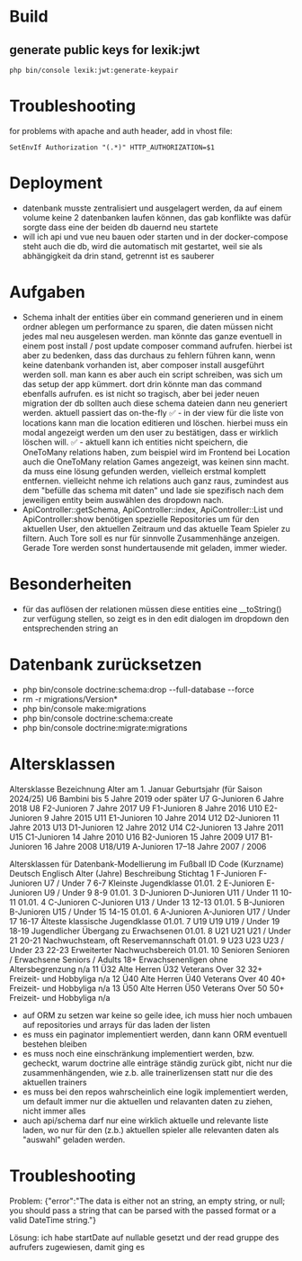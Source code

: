 # Build

## generate public keys for lexik:jwt
```shell
php bin/console lexik:jwt:generate-keypair
```

# Troubleshooting
for problems with apache and auth header, add in vhost file:

```
SetEnvIf Authorization "(.*)" HTTP_AUTHORIZATION=$1
```

# Deployment
- datenbank musste zentralisiert und ausgelagert werden, da auf einem volume keine 2 datenbanken laufen können, das gab konflikte was dafür sorgte dass eine der beiden db dauernd neu startete
- will ich api und vue neu bauen oder starten und in der docker-compose steht auch die db, wird die automatisch mit gestartet, weil sie als abhängigkeit da drin stand, getrennt ist es sauberer


# Aufgaben
- Schema inhalt der entities über ein command generieren und in einem ordner ablegen um performance zu sparen, die daten müssen nicht jedes mal neu ausgelesen werden. man könnte das ganze eventuell in einem post install / post update composer command aufrufen. hierbei ist aber zu bedenken, dass das durchaus zu fehlern führen kann, wenn keine datenbank vorhanden ist, aber composer install ausgeführt werden soll. man kann es aber auch ein script schreiben, was sich um das setup der app kümmert. dort drin könnte man das command ebenfalls aufrufen. es ist nicht so tragisch, aber bei jeder neuen migration der db sollten auch diese schema dateien dann neu generiert werden. aktuell passiert das on-the-fly
✅ - in der view für die liste von locations kann man die location editieren und löschen. hierbei muss ein modal angezeigt werden um den user zu bestätigen, dass er wirklich löschen will. 
✅ - aktuell kann ich entities nicht speichern, die OneToMany relations haben, zum beispiel wird im Frontend bei Location auch die OneToMany relation Games angezeigt, was keinen sinn macht. da muss eine lösung gefunden werden, vielleich erstmal komplett entfernen. vielleicht nehme ich relations auch ganz raus, zumindest aus dem "befülle das schema mit daten" und lade sie  spezifisch nach dem jeweiligen entity beim auswählen des dropdown nach.
- ApiController::getSchema, ApiController::index, ApiController::List und ApiController:show benötigen spezielle Repositories um für den aktuellen User, den aktuellen Zeitraum und das aktuelle Team Spieler zu filtern. Auch Tore soll es nur für sinnvolle Zusammenhänge anzeigen. Gerade Tore werden sonst hundertausende mit geladen, immer wieder.

# Besonderheiten
- für das auflösen der relationen müssen diese entities eine __toString() zur verfügung stellen, so zeigt es in den edit dialogen im dropdown den entsprechenden string an

# Datenbank zurücksetzen
- php bin/console doctrine:schema:drop --full-database --force
- rm -r migrations/Version*
- php bin/console make:migrations
- php bin/console doctrine:schema:create
- php bin/console doctrine:migrate:migrations

# Altersklassen
Altersklasse	Bezeichnung	Alter am 1. Januar	Geburtsjahr (für Saison 2024/25)
U6	Bambini	bis 5 Jahre	2019 oder später
U7	G-Junioren	6 Jahre	2018
U8	F2-Junioren	7 Jahre	2017
U9	F1-Junioren	8 Jahre	2016
U10	E2-Junioren	9 Jahre	2015
U11	E1-Junioren	10 Jahre	2014
U12	D2-Junioren	11 Jahre	2013
U13	D1-Junioren	12 Jahre	2012
U14	C2-Junioren	13 Jahre	2011
U15	C1-Junioren	14 Jahre	2010
U16	B2-Junioren	15 Jahre	2009
U17	B1-Junioren	16 Jahre	2008
U18/U19	A-Junioren	17–18 Jahre	2007 / 2006

Altersklassen für Datenbank-Modellierung im Fußball
ID	Code (Kurzname)	Deutsch	Englisch	Alter (Jahre)	Beschreibung	Stichtag
1	F-Junioren	F-Junioren	U7 / Under 7	6-7	Kleinste Jugendklasse	01.01.
2	E-Junioren	E-Junioren	U9 / Under 9	8-9		01.01.
3	D-Junioren	D-Junioren	U11 / Under 11	10-11		01.01.
4	C-Junioren	C-Junioren	U13 / Under 13	12-13		01.01.
5	B-Junioren	B-Junioren	U15 / Under 15	14-15		01.01.
6	A-Junioren	A-Junioren	U17 / Under 17	16-17	Älteste klassische Jugendklasse	01.01.
7	U19	U19	U19 / Under 19	18-19	Jugendlicher Übergang zu Erwachsenen	01.01.
8	U21	U21	U21 / Under 21	20-21	Nachwuchsteam, oft Reservemannschaft	01.01.
9	U23	U23	U23 / Under 23	22-23	Erweiterter Nachwuchsbereich	01.01.
10	Senioren	Senioren / Erwachsene	Seniors / Adults	18+	Erwachsenenligen ohne Altersbegrenzung	n/a
11	Ü32	Alte Herren Ü32	Veterans Over 32	32+	Freizeit- und Hobbyliga	n/a
12	Ü40	Alte Herren Ü40	Veterans Over 40	40+	Freizeit- und Hobbyliga	n/a
13	Ü50	Alte Herren Ü50	Veterans Over 50	50+	Freizeit- und Hobbyliga	n/a

- auf ORM zu setzen war keine so geile idee, ich muss hier noch umbauen auf repositories und arrays für das laden der listen
- es muss ein paginator implementiert werden, dann kann ORM eventuell bestehen bleiben
- es muss noch eine einschränkung implementiert werden, bzw. gecheckt, warum doctrine alle einträge ständig zurück gibt, nicht nur die zusammenhängenden, wie z.b. alle trainerlizensen statt nur die des aktuellen trainers
- es muss bei den repos wahrscheinlich eine logik implementiert werden, um default immer nur die aktuellen und relavanten daten zu ziehen, nicht immer alles
- auch api/schema darf nur eine wirklich aktuelle und relevante liste laden, wo nur für den (z.b.) aktuellen spieler alle relevanten daten als "auswahl" geladen werden. 

# Troubleshooting
Problem:
{"error":"The data is either not an string, an empty string, or null; you should pass a string that can be parsed with the passed format or a valid DateTime string."}

Lösung:
ich habe startDate auf nullable gesetzt und der read gruppe des aufrufers zugewiesen, damit ging es